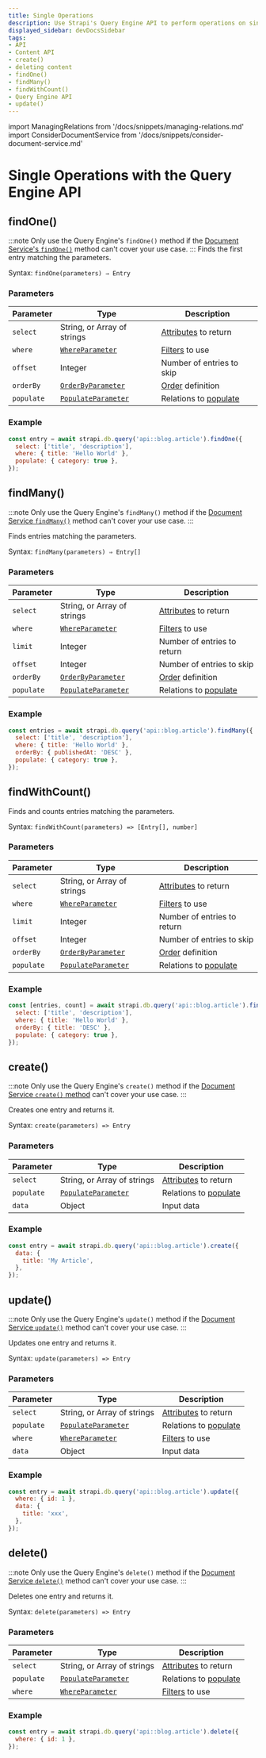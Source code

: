```yaml
---
title: Single Operations
description: Use Strapi's Query Engine API to perform operations on single entries.
displayed_sidebar: devDocsSidebar
tags:
- API
- Content API
- create()
- deleting content
- findOne()
- findMany()
- findWithCount()
- Query Engine API
- update()
---
```


import ManagingRelations from '/docs/snippets/managing-relations.md'
import ConsiderDocumentService from '/docs/snippets/consider-document-service.md'

# Single Operations with the Query Engine API

<ConsiderDocumentService />

## findOne()

:::note
 Only use the Query Engine's `findOne()` method if the [Document Service's `findOne()`](/dev-docs/api/document-service#findone) method can't cover your use case.
:::
Finds the first entry matching the parameters.

Syntax: `findOne(parameters) ⇒ Entry`

### Parameters

| Parameter  | Type   | Description   |
| ---------- | -------------- | --------- |
| `select`   | String, or Array of strings | [Attributes](/dev-docs/backend-customization/models#model-attributes) to return |
| `where`    | [`WhereParameter`](/dev-docs/api/query-engine/filtering/) | [Filters](/dev-docs/api/query-engine/filtering/) to use   |
| `offset`   | Integer   | Number of entries to skip   |
| `orderBy`  | [`OrderByParameter`](/dev-docs/api/query-engine/order-pagination/) | [Order](/dev-docs/api/query-engine/order-pagination/) definition |
| `populate` | [`PopulateParameter`](/dev-docs/api/query-engine/populating/) | Relations to [populate](/dev-docs/api/query-engine/populating/) |

### Example

```js
const entry = await strapi.db.query('api::blog.article').findOne({
  select: ['title', 'description'],
  where: { title: 'Hello World' },
  populate: { category: true },
});
```

## findMany()

:::note
 Only use the Query Engine's `findMany()` method if the [Document Service `findMany()`](/dev-docs/api/document-service#findmany) method can't cover your use case.
:::

Finds entries matching the parameters.

Syntax: `findMany(parameters) ⇒ Entry[]`

### Parameters

| Parameter | Type                           | Description                                |
| --------- | ------------------------------ | ------------------------------------------ |
| `select`   | String, or Array of strings | [Attributes](/dev-docs/backend-customization/models#model-attributes) to return |
| `where`    | [`WhereParameter`](/dev-docs/api/query-engine/filtering/)  | [Filters](/dev-docs/api/query-engine/filtering/) to use |
| `limit`   | Integer  | Number of entries to return  |
| `offset`   | Integer  | Number of entries to skip |
| `orderBy`  | [`OrderByParameter`](/dev-docs/api/query-engine/order-pagination/) | [Order](/dev-docs/api/query-engine/order-pagination/) definition |
| `populate` | [`PopulateParameter`](/dev-docs/api/query-engine/populating/)      | Relations to [populate](/dev-docs/api/query-engine/populating/) |

### Example

```js
const entries = await strapi.db.query('api::blog.article').findMany({
  select: ['title', 'description'],
  where: { title: 'Hello World' },
  orderBy: { publishedAt: 'DESC' },
  populate: { category: true },
});
```

## findWithCount()

Finds and counts entries matching the parameters.

Syntax: `findWithCount(parameters) => [Entry[], number]`

### Parameters

| Parameter | Type                           | Description                                |
| --------- | ------------------------------ | ------------------------------------------ |
| `select`   | String, or Array of strings | [Attributes](/dev-docs/backend-customization/models#model-attributes) to return |
| `where`    | [`WhereParameter`](/dev-docs/api/query-engine/filtering/)          | [Filters](/dev-docs/api/query-engine/filtering/) to use |
| `limit`     | Integer    | Number of entries to return    |
| `offset`   | Integer  | Number of entries to skip  |
| `orderBy`  | [`OrderByParameter`](/dev-docs/api/query-engine/order-pagination/) | [Order](/dev-docs/api/query-engine/order-pagination/) definition |
| `populate` | [`PopulateParameter`](/dev-docs/api/query-engine/populating/)      | Relations to [populate](/dev-docs/api/query-engine/populating/) |

### Example

```js
const [entries, count] = await strapi.db.query('api::blog.article').findWithCount({
  select: ['title', 'description'],
  where: { title: 'Hello World' },
  orderBy: { title: 'DESC' },
  populate: { category: true },
});
```

## create()

:::note
 Only use the Query Engine's `create()` method if the [Document Service `create()` method](/dev-docs/api/document-service#create) can't cover your use case.
:::

Creates one entry and returns it.

Syntax: `create(parameters) => Entry`

### Parameters

| Parameter | Type                           | Description                                |
| --------- | ------------------------------ | ------------------------------------------ |
| `select`   | String, or Array of strings | [Attributes](/dev-docs/backend-customization/models#model-attributes) to return |
| `populate` | [`PopulateParameter`](/dev-docs/api/query-engine/populating/)  | Relations to [populate](/dev-docs/api/query-engine/populating/) |
| `data`  | Object   | Input data  |

### Example

```js
const entry = await strapi.db.query('api::blog.article').create({
  data: {
    title: 'My Article',
  },
});
```

<ManagingRelations components={props.components} />

## update()

:::note
 Only use the Query Engine's `update()` method if the [Document Service `update()`](/dev-docs/api/document-service#update) method can't cover your use case.
:::

Updates one entry and returns it.

Syntax: `update(parameters) => Entry`

### Parameters

| Parameter | Type                           | Description                                |
| --------- | ------------------------------ | ------------------------------------------ |
| `select`   | String, or Array of strings | [Attributes](/dev-docs/backend-customization/models#model-attributes) to return |
| `populate` | [`PopulateParameter`](/dev-docs/api/query-engine/populating/)      | Relations to [populate](/dev-docs/api/query-engine/populating/)
| `where`    | [`WhereParameter`](/dev-docs/api/query-engine/filtering/)          | [Filters](/dev-docs/api/query-engine/filtering/) to use  |
| `data`  | Object     | Input data   |

### Example

```js
const entry = await strapi.db.query('api::blog.article').update({
  where: { id: 1 },
  data: {
    title: 'xxx',
  },
});
```

<ManagingRelations components={props.components} />

## delete()

:::note
 Only use the Query Engine's `delete()` method if the [Document Service `delete()`](/dev-docs/api/document-service#delete) method can't cover your use case.
:::

Deletes one entry and returns it.

Syntax: `delete(parameters) => Entry`

### Parameters

| Parameter | Type                           | Description                                |
| --------- | ------------------------------ | ------------------------------------------ |
| `select`   | String, or Array of strings | [Attributes](/dev-docs/backend-customization/models#model-attributes) to return |
| `populate` | [`PopulateParameter`](/dev-docs/api/query-engine/populating/)      | Relations to [populate](/dev-docs/api/query-engine/populating/)
| `where`    | [`WhereParameter`](/dev-docs/api/query-engine/filtering/)          | [Filters](/dev-docs/api/query-engine/filtering/) to use    |

### Example

```js
const entry = await strapi.db.query('api::blog.article').delete({
  where: { id: 1 },
});
```
